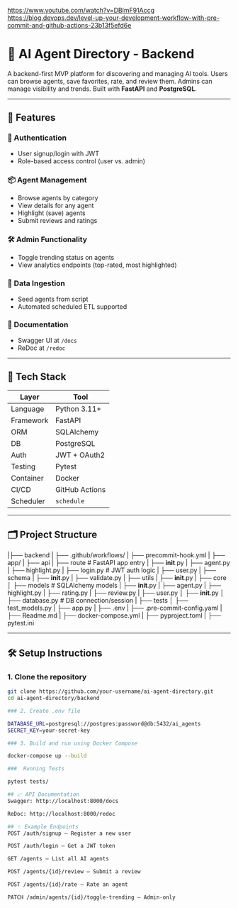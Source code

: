 https://www.youtube.com/watch?v=DBlmF91Accg
https://blog.devops.dev/level-up-your-development-workflow-with-pre-commit-and-github-actions-23b13f5efd6e

# 🧠 AI Agent Directory - Backend

A backend-first MVP platform for discovering and managing AI tools. Users can browse agents, save favorites, rate, and review them. Admins can manage visibility and trends. Built with **FastAPI** and **PostgreSQL**.

---

## 🚀 Features

### 👥 Authentication
- User signup/login with JWT
- Role-based access control (user vs. admin)

### 📦 Agent Management
- Browse agents by category
- View details for any agent
- Highlight (save) agents
- Submit reviews and ratings

### 🛠 Admin Functionality
- Toggle trending status on agents
- View analytics endpoints (top-rated, most highlighted)

### 🔄 Data Ingestion
- Seed agents from script
- Automated scheduled ETL supported

### 📑 Documentation
- Swagger UI at `/docs`
- ReDoc at `/redoc`

---

## 🧱 Tech Stack

| Layer | Tool |
|---|---|
| Language | Python 3.11+ |
| Framework | FastAPI |
| ORM | SQLAlchemy |
| DB | PostgreSQL |
| Auth | JWT + OAuth2 |
| Testing | Pytest |
| Container | Docker |
| CI/CD | GitHub Actions |
| Scheduler | `schedule` |

---

## 🗂 Project Structure
|├── backend
|    ├── .github/workflows/
|      ├── precommit-hook.yml
|    ├── app/
|      ├── api
|        ├── route  # FastAPI app entry
|          ├── __init__.py
|          ├── agent.py
|          ├── highlight.py
|          ├── login.py  # JWT auth logic
|          ├── user.py
|        ├── schema
|          ├── __init__.py
|          ├── validate.py
|        ├── utils
|          ├── __init__.py
|        ├── core
│          ├── models  # SQLAlchemy models
|            ├── __init__.py
|            ├── agent.py
|            ├── highlight.py
|            ├── rating.py
|            ├── review.py
|            ├── user.py
│          ├── __init__.py
│          ├── database.py  # DB connection/session
|        ├── tests
│          ├── test_models.py
|        ├── app.py
|      ├── .env
|      ├── .pre-commit-config.yaml
|      ├── Readme.md
|      ├── docker-compose.yml
|      ├── pyproject.toml
|      ├── pytest.ini

---

## 🛠 Setup Instructions

### 1. Clone the repository

```bash
git clone https://github.com/your-username/ai-agent-directory.git
cd ai-agent-directory/backend

### 2. Create .env file

DATABASE_URL=postgresql://postgres:password@db:5432/ai_agents
SECRET_KEY=your-secret-key

### 3. Build and run using Docker Compose

docker-compose up --build

###  Running Tests

pytest tests/

## 📈 API Documentation
Swagger: http://localhost:8000/docs

ReDoc: http://localhost:8000/redoc

## ✨ Example Endpoints
POST /auth/signup – Register a new user

POST /auth/login – Get a JWT token

GET /agents – List all AI agents

POST /agents/{id}/review – Submit a review

POST /agents/{id}/rate – Rate an agent

PATCH /admin/agents/{id}/toggle-trending – Admin-only
